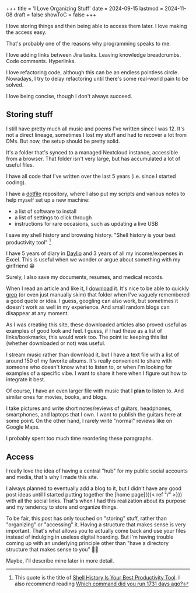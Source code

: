 +++
title = 'I Love Organizing Stuff'
date = 2024-09-15
lastmod = 2024-11-08
draft = false
showToC = false
+++

I love storing things and then being able to access them later. I love making
the access easy.

That's probably one of the reasons why programming speaks to me.

I love adding links between Jira tasks. Leaving knowledge breadcrumbs. Code
comments. Hyperlinks.

I love refactoring code, although this can be an endless pointless circle.
Nowadays, I try to delay refactoring until there's some real-world pain to be
solved.

I love being concise, though I don't always succeed.

## Storing stuff

I still have pretty much all music and poems I've written since I was 12. It's
not a direct lineage, sometimes I lost my stuff and had to recover a lot from
DMs. But now, the setup should be pretty solid.

It's a folder that's synced to a managed Nextcloud instance, accessible from a
browser. That folder isn't very large, but has accumulated a lot of useful
files.

I have all code that I've written over the last 5 years (i.e. since I started
coding).

I have a [dotfile](https://wiki.archlinux.org/title/Dotfiles) repository, where
I also put my scripts and various notes to help myself set up a new machine:

- a list of software to install
- a list of settings to click through
- instructions for rare occasions, such as updating a live USB

I save my shell history and browsing history. "Shell history is your best
productivity tool" [^1]

I have 5 years of diary in [Daylio](https://daylio.net/) and 3 years of all my
income/expenses in Excel. This is useful when we wonder or argue about something
with my girlfriend 😁

Surely, I also save my documents, resumes, and medical records.

When I read an article and like it, I
[download](https://github.com/gildas-lormeau/SingleFile) it. It's nice to be
able to quickly [grep](https://en.wikipedia.org/wiki/Grep) (or even just
manually skim) that folder when I've vaguely remembered a good quote or idea. I
guess, googling can also work, but sometimes it doesn't work as well in my
experience. And small random blogs can disappear at any moment.

As I was creating this site, these downloaded articles also proved useful as
examples of good look and feel. I guess, if I had these as a list of
links/bookmarks, this would work too. The point is: keeping this list (whether
downloaded or not) was useful.

I stream music rather than download it, but I have a text file with a list of
around 150 of my favorite albums. It's really convenient to share with someone
who doesn't know what to listen to, or when I'm looking for examples of a
specific vibe. I want to share it here when I figure out how to integrate it
best.

Of course, I have an even larger file with music that I **plan** to listen to.
And similar ones for movies, books, and blogs.

I take pictures and write short notes/reviews of guitars, headphones,
smartphones, and laptops that I own. I want to publish the guitars here at some
point. On the other hand, I rarely write "normal" reviews like on Google Maps.

I probably spent too much time reordering these paragraphs.

## Access

I really love the idea of having a central "hub" for my public social accounts
and media, that's why I made this site.

I always planned to eventually add a blog to it, but I didn't have any good post
ideas until I started putting together the [home page]({{< ref "/" >}}) with all
the social links. That's when I had this realization about its purpose and my
tendency to store and organize things.

To be fair, this post has only touched on "storing" stuff, rather than
"organizing" or "accessing" it. Having a structure that makes sense is very
important. That's what allows you to actually come back and use your files
instead of indulging in useless digital hoarding. But I'm having trouble coming
up with an underlying principle other than "have a directory structure that
makes sense to you" 🤷‍♂️

Maybe, I'll describe mine later in more detail.

[^1]: This quote is the title of
[Shell History Is Your Best Productivity Tool](https://martinheinz.dev/blog/110).
I also recommend reading
[Which command did you run 1731 days ago?](https://registerspill.thorstenball.com/p/which-command-did-you-run-1731-days)
